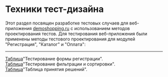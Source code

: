 # Техники тест-дизайна  
Этот раздел посвящен разработке тестовых случаев для веб-приложения [demoshopping.ru](https://demoshopping.ru/) с использованием методов проектирования тестов. Для тестирования веб-приложения были применены методы тестового проектирования для модулей "Регистрация", "Каталог" и "Оплата":  

---  

[Таблица](https://docs.google.com/spreadsheets/d/1HpMVoF86MntIRQhyDDmi2Edd5m30KnGRciOox177QdM/edit?usp=sharing)"Тестирование формы регистрации".  
[Таблица](https://docs.google.com/spreadsheets/d/1-xxqmlk9mo3RD_lrzf0HIam9mYMBoxZlCKX_n1A6QU8/edit?usp=sharing)"Тестирование фильтрации и сортировки".  
[Таблица](https://docs.google.com/spreadsheets/d/1slnd91wj1RCj1Ex2FC2zxKCw7e8Erotq43qgoFZnies/edit?usp=sharing)"Таблица принятия решений".
